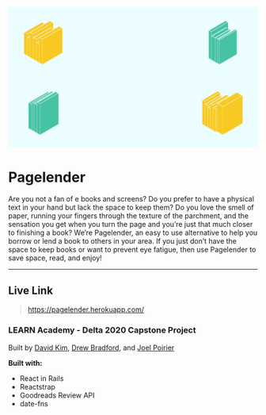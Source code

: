 ![Pagelender Photo](/app/assets/images/loginPage.png) 

# Pagelender

Are you not a fan of e books and screens? Do you prefer to have a physical text in your hand but lack the space to keep them? Do you love the smell of paper, running your fingers through the texture of the parchment, and the sensation you get when you turn the page and you’re just that much closer to finishing a book? We’re Pagelender, an easy to use alternative to help you borrow or lend a book to others in your area. If you just don’t have the space to keep books or want to prevent eye fatigue, then use Pagelender to save space, read, and enjoy! 

***

## Live Link

> https://pagelender.herokuapp.com/

### LEARN Academy - Delta 2020 Capstone Project

Built by [David Kim](https://github.com/davidkim4), [Drew Bradford](https://github.com/drewbrad4), and [Joel Poirier](https://github.com/devJoelMichael)

**Built with:**

* React in Rails
* Reactstrap
* Goodreads Review API
* date-fns
